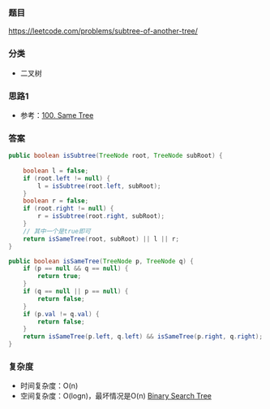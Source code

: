 ### 题目
https://leetcode.com/problems/subtree-of-another-tree/

### 分类
* 二叉树

### 思路1
* 参考：[100. Same Tree](100.%20Same%20Tree.md)

### 答案
```java
public boolean isSubtree(TreeNode root, TreeNode subRoot) {
    
    boolean l = false;
    if (root.left != null) {
        l = isSubtree(root.left, subRoot);
    }
    boolean r = false;
    if (root.right != null) {
        r = isSubtree(root.right, subRoot);
    }
    // 其中一个是true即可
    return isSameTree(root, subRoot) || l || r;
}

public boolean isSameTree(TreeNode p, TreeNode q) {
    if (p == null && q == null) {
        return true;
    }
    if (q == null || p == null) {
        return false;
    }
    if (p.val != q.val) {
        return false;
    }
    return isSameTree(p.left, q.left) && isSameTree(p.right, q.right);
}
```

### 复杂度
* 时间复杂度：O(n)
* 空间复杂度：O(logn)，最坏情况是O(n) [Binary Search Tree](https://github.com/HolmesJJ/CS2040S-Data-Structures-and-Algorithms/wiki/Binary-Search-Tree)
